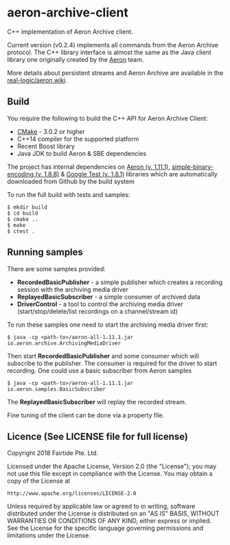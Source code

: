 # aeron-archive-client

C++ implementation of Aeron Archive client.

Current version (v0.2.4) implements all commands from the Aeron Archive protocol. The C++ library interface is almost the same as the Java client library one originally created by the [Aeron](https://github.com/real-logic/aeron) team.

More details about persistent streams and Aeron Archive are available in the [real-logic/aeron wiki](https://github.com/real-logic/aeron/wiki/Aeron-Archive).

## Build

You require the following to build the C++ API for Aeron Archive Client:

* [CMake](http://www.cmake.org/) - 3.0.2 or higher
* C++14 compiler for the supported platform
* Recent Boost library
* Java JDK to build Aeron & SBE dependencies

The project has internal dependencies on [Aeron (v. 1.11.1)](https://github.com/real-logic/aeron), [simple-binary-encoding (v. 1.8.8)](https://github.com/real-logic/simple-binary-encoding) & [Google Test (v. 1.8.1)](https://github.com/google/googletest) libraries which are automatically downloaded from Github by the build system

To run the full build with tests and samples:

```shell
$ mkdir build
$ cd build
$ cmake ..
$ make
$ ctest .
```

## Running samples

There are some samples provided:

* **RecordedBasicPublisher** - a simple publisher which creates a recording session with the archiving media driver
* **ReplayedBasicSubscriber** - a simple consumer of archived data
* **DriverControl** - a tool to control the archiving media driver (start/stop/delete/list recordings on a channel/stream id)

To run these samples one need to start the archiving media driver first:

```shell
$ java -cp <path-to>/aeron-all-1.11.1.jar io.aeron.archive.ArchivingMediaDriver
```

Then start **RecordedBasicPublisher** and some consumer which will subscribe to the publisher. The consumer is required for the driver to start recording. One could use a basic subscriber from Aeron samples

```shell
$ java -cp <path-to>/aeron-all-1.11.1.jar io.aeron.samples.BasicSubscriber
```

The **ReplayedBasicSubscriber** will replay the  recorded stream.

Fine tuning of the client can be done via a property file.

## Licence (See LICENSE file for full license)
Copyright 2018 Fairtide Pte. Ltd.

Licensed under the Apache License, Version 2.0 (the "License");
you may not use this file except in compliance with the License.
You may obtain a copy of the License at

    http://www.apache.org/licenses/LICENSE-2.0

Unless required by applicable law or agreed to in writing, software
distributed under the License is distributed on an "AS IS" BASIS,
WITHOUT WARRANTIES OR CONDITIONS OF ANY KIND, either express or implied.
See the License for the specific language governing permissions and
limitations under the License.
